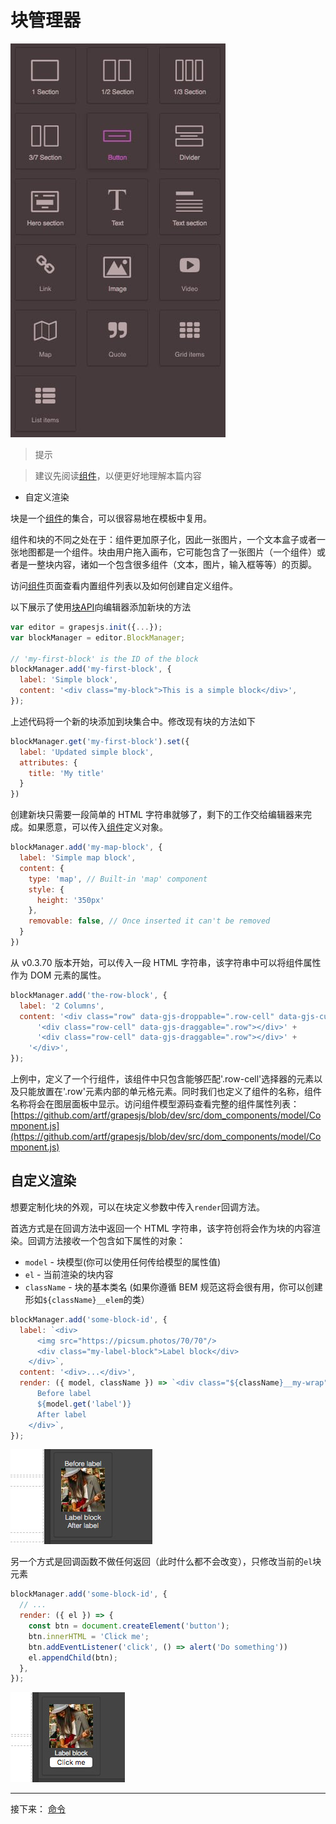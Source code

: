 # 块管理器

![块](../assets/sc-grapesjs-blocks-prp.jpg)

> 提示

> 建议先阅读[组件](./3.组件.md)，以便更好地理解本篇内容

* 自定义渲染

块是一个[组件](./3.组件.md)的集合，可以很容易地在模板中复用。

组件和块的不同之处在于：组件更加原子化，因此一张图片，一个文本盒子或者一张地图都是一个组件。块由用户拖入画布，它可能包含了一张图片（一个组件）或者是一整块内容，诸如一个包含很多组件（文本，图片，输入框等等）的页脚。

访问[组件](./3.组件.md)页面查看内置组件列表以及如何创建自定义组件。

以下展示了使用[块API](https://grapesjs.com/docs/api/block_manager.html)向编辑器添加新块的方法

```js
var editor = grapesjs.init({...});
var blockManager = editor.BlockManager;

// 'my-first-block' is the ID of the block
blockManager.add('my-first-block', {
  label: 'Simple block',
  content: '<div class="my-block">This is a simple block</div>',
});
```

上述代码将一个新的块添加到块集合中。修改现有块的方法如下

```js
blockManager.get('my-first-block').set({
  label: 'Updated simple block',
  attributes: {
    title: 'My title'
  }
})
```

创建新块只需要一段简单的 HTML 字符串就够了，剩下的工作交给编辑器来完成。如果愿意，可以传入[组件](https://grapesjs.com/docs/api/component.html)定义对象。

```js
blockManager.add('my-map-block', {
  label: 'Simple map block',
  content: {
    type: 'map', // Built-in 'map' component
    style: {
      height: '350px'
    },
    removable: false, // Once inserted it can't be removed
  }
})
```

从 v0.3.70 版本开始，可以传入一段 HTML 字符串，该字符串中可以将组件属性作为 DOM 元素的属性。

```js
blockManager.add('the-row-block', {
  label: '2 Columns',
  content: '<div class="row" data-gjs-droppable=".row-cell" data-gjs-custom-name="Row">' +
      '<div class="row-cell" data-gjs-draggable=".row"></div>' +
      '<div class="row-cell" data-gjs-draggable=".row"></div>' +
    '</div>',
});
```

上例中，定义了一个行组件，该组件中只包含能够匹配'.row-cell'选择器的元素以及只能放置在'.row'元素内部的单元格元素。同时我们也定义了组件的名称，组件名称将会在图层面板中显示。访问组件模型源码查看完整的组件属性列表：[https://github.com/artf/grapesjs/blob/dev/src/dom_components/model/Component.js](https://github.com/artf/grapesjs/blob/dev/src/dom_components/model/Component.js)

## 自定义渲染

想要定制化块的外观，可以在块定义参数中传入```render```回调方法。

首选方式是在回调方法中返回一个 HTML 字符串，该字符创将会作为块的内容渲染。回调方法接收一个包含如下属性的对象：

* ```model``` - 块模型(你可以使用任何传给模型的属性值)
* ```el``` - 当前渲染的块内容
* ```className``` - 块的基本类名 (如果你遵循 BEM 规范这将会很有用，你可以创建形如```${className}__elem```的类）

```js
blockManager.add('some-block-id', {
  label: `<div>
      <img src="https://picsum.photos/70/70"/>
      <div class="my-label-block">Label block</div>
    </div>`,
  content: '<div>...</div>',
  render: ({ model, className }) => `<div class="${className}__my-wrap">
      Before label
      ${model.get('label')}
      After label
    </div>`,
});
```

![自定义块渲染](../assets/block-custom-render.jpg)

另一个方式是回调函数不做任何返回（此时什么都不会改变），只修改当前的```el```块元素

```js
blockManager.add('some-block-id', {
  // ...
  render: ({ el }) => {
    const btn = document.createElement('button');
    btn.innerHTML = 'Click me';
    btn.addEventListener('click', () => alert('Do something'))
    el.appendChild(btn);
  },
});
```

![自定义块渲染](../assets/block-custom-render2.jpg)

----

接下来： [命令]()
